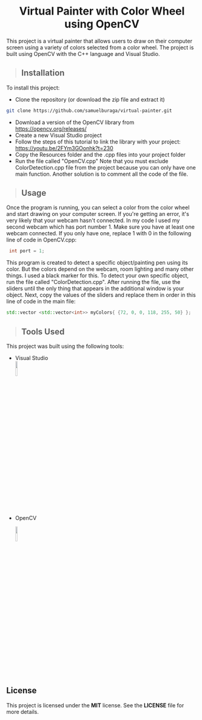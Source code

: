 <h1 align = "center">Virtual Painter with Color Wheel using OpenCV</h1>

This project is a virtual painter that allows users to draw on their computer screen using a variety of colors selected from a color wheel. The project is built using OpenCV with the C++ language and Visual Studio.

>## Installation
To install this project:
* Clone the repository (or download the zip file and extract it)
```bash
git clone https://github.com/samuelburaga/virtual-painter.git
```
* Download a version of the OpenCV library from https://opencv.org/releases/
* Create a new Visual Studio project
* Follow the steps of this tutorial to link the library with your project: https://youtu.be/2FYm3GOonhk?t=230
* Copy the Resources folder and the .cpp files into your project folder
* Run the file called "OpenCV.cpp" Note that you must exclude ColorDetection.cpp file from the project because you can only have one main function. Another solution is to comment all the code of the file.

>## Usage
Once the program is running, you can select a color from the color wheel and start drawing on your computer screen. If you're getting an error, it's very likely that your webcam hasn't connected. In my code I used my second webcam which has port number 1. Make sure you have at least one webcam connected. If you only have one, replace 1 with 0 in the following line of code in OpenCV.cpp:
```C++
 int port = 1;
```
This program is created to detect a specific object/painting pen using its color. But the colors depend on the webcam, room lighting and many other things. I used a black marker for this. To detect your own specific object, run the file called "ColorDetection.cpp". After running the file, use the sliders until the only thing that appears in the additional window is your object.
Next, copy the values of the sliders and replace them in order in this line of code in the main file:
```C++
std::vector <std::vector<int>> myColors{ {72, 0, 0, 118, 255, 50} };
```
>## Tools Used
This project was built using the following tools:

* Visual Studio 
<br clear = "all"><img src = "https://upload.wikimedia.org/wikipedia/commons/thumb/5/59/Visual_Studio_Icon_2019.svg/1030px-Visual_Studio_Icon_2019.svg.png" width = "10%" height = "10%">

* OpenCV <br clear = "all">

    <img src = "https://upload.wikimedia.org/wikipedia/commons/thumb/3/32/OpenCV_Logo_with_text_svg_version.svg/1662px-OpenCV_Logo_with_text_svg_version.svg.png" width = "10%" height = "10%" margin-top = 20px; margin-left = 100px>

## License
This project is licensed under the **MIT** license. See the **LICENSE** file for more details.